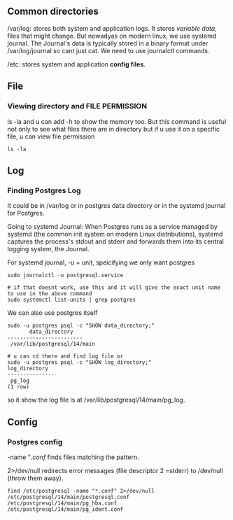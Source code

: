 ## Common directories
/var/log: stores both system and application logs. It stores *variable data*, files that might change. But nowadyas on modern linux, we use systemd journal. The Journal's data is typically stored in a binary format under /var/log/journal so cant just cat. We need to use journalctl commands. 

/etc: stores system and application **config files**.

## File
### Viewing directory and FILE PERMISSION
ls -la and u can add -h to show the memory too. But this command is useful not only to see what files there are in directory but if u use
it on a specific file, u can view file permission
```
ls -la
```

## Log
### Finding Postgres Log
It could be in /var/log or in postgres data directory or in the systemd journal for Postgres.

Going to $\text{systemd}$ Journal: When Postgres runs as a service managed by $\text{systemd}$ (the common init system on modern Linux distributions), $\text{systemd}$ captures the process's $\text{stdout}$ and $\text{stderr}$ and forwards them into its central logging system, the Journal.

For systemd journal, -u = unit, speicifying we only want postgres 
```
sudo journalctl -u postgresql.service

# if that doesnt work, use this and it will give the exact unit name to use in the above command 
sudo systemctl list-units | grep postgres
```

We can also use postgres itself
```
sudo -u postgres psql -c "SHOW data_directory;"
       data_directory
------------------------
 /var/lib/postgresql/14/main

# u can cd there and find log file or
sudo -u postgres psql -c "SHOW log_directory;"
log_directory
---------------
 pg_log
(1 row)
```
so it show the log file is at /var/lib/postgresql/14/main/pg_log. 

## Config
### Postgres config
-name "*.conf* finds files matching the pattern.

2>/dev/null redirects error messages (file descriptor 2 =stderr) to /dev/null (throw them away). 
```
find /etc/postgresql -name "*.conf" 2>/dev/null
/etc/postgresql/14/main/postgresql.conf
/etc/postgresql/14/main/pg_hba.conf
/etc/postgresql/14/main/pg_ident.conf
```
